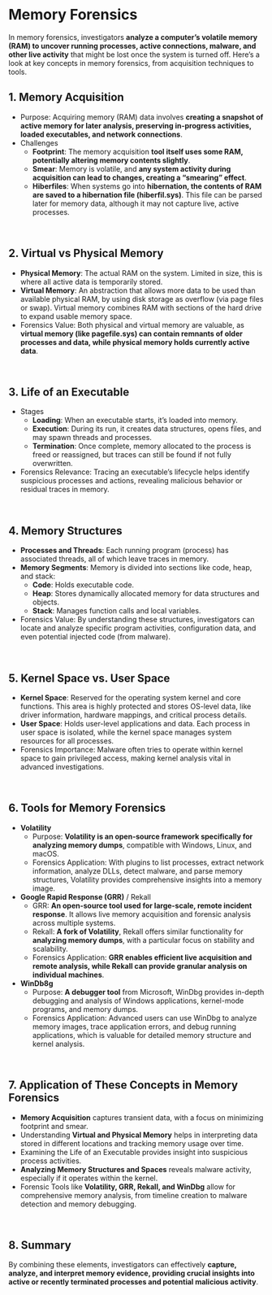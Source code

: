 <br>

# Memory Forensics
In memory forensics, investigators **analyze a computer’s volatile memory (RAM) to uncover running processes, active connections, malware, and other live activity** that might be lost once the system is turned off. Here’s a look at key concepts in memory forensics, from acquisition techniques to tools.

## 1. Memory Acquisition
  - Purpose: Acquiring memory (RAM) data involves **creating a snapshot of active memory for later analysis, preserving in-progress activities, loaded executables, and network connections**.
  - Challenges
    - **Footprint**: The memory acquisition **tool itself uses some RAM, potentially altering memory contents slightly**.
    - **Smear**: Memory is volatile, and **any system activity during acquisition can lead to changes, creating a “smearing” effect**.
    - **Hiberfiles**: When systems go into **hibernation, the contents of RAM are saved to a hibernation file (hiberfil.sys)**. This file can be parsed later for memory data, although it may not capture live, active processes.  
<br>

## 2. Virtual vs Physical Memory
  - **Physical Memory**: The actual RAM on the system. Limited in size, this is where all active data is temporarily stored.
  - **Virtual Memory**: An abstraction that allows more data to be used than available physical RAM, by using disk storage as overflow (via page files or swap). Virtual memory combines RAM with sections of the hard drive to expand usable memory space.
  - Forensics Value: Both physical and virtual memory are valuable, as **virtual memory (like pagefile.sys) can contain remnants of older processes and data, while physical memory holds currently active data**.  
<br>

## 3. Life of an Executable
  - Stages
    - **Loading**: When an executable starts, it’s loaded into memory.
    - **Execution**: During its run, it creates data structures, opens files, and may spawn threads and processes.
    - **Termination**: Once complete, memory allocated to the process is freed or reassigned, but traces can still be found if not fully overwritten.
  - Forensics Relevance: Tracing an executable’s lifecycle helps identify suspicious processes and actions, revealing malicious behavior or residual traces in memory.  
<br>

## 4. Memory Structures
  - **Processes and Threads**: Each running program (process) has associated threads, all of which leave traces in memory.
  - **Memory Segments**: Memory is divided into sections like code, heap, and stack:
    - **Code**: Holds executable code.
    - **Heap**: Stores dynamically allocated memory for data structures and objects.
    - **Stack**: Manages function calls and local variables.
  - Forensics Value: By understanding these structures, investigators can locate and analyze specific program activities, configuration data, and even potential injected code (from malware).  
<br>

## 5. Kernel Space vs. User Space
  - **Kernel Space**: Reserved for the operating system kernel and core functions. This area is highly protected and stores OS-level data, like driver information, hardware mappings, and critical process details.
  - **User Space**: Holds user-level applications and data. Each process in user space is isolated, while the kernel space manages system resources for all processes.
  - Forensics Importance: Malware often tries to operate within kernel space to gain privileged access, making kernel analysis vital in advanced investigations.  
<br>

## 6. Tools for Memory Forensics
  - **Volatility**
    - Purpose: **Volatility is an open-source framework specifically for analyzing memory dumps**, compatible with Windows, Linux, and macOS.
    - Forensics Application: With plugins to list processes, extract network information, analyze DLLs, detect malware, and parse memory structures, Volatility provides comprehensive insights into a memory image.
  - **Google Rapid Response (GRR)** / Rekall
    - GRR: **An open-source tool used for large-scale, remote incident response**. It allows live memory acquisition and forensic analysis across multiple systems.
    - Rekall: **A fork of Volatility**, Rekall offers similar functionality for **analyzing memory dumps**, with a particular focus on stability and scalability.
    - Forensics Application: **GRR enables efficient live acquisition and remote analysis, while Rekall can provide granular analysis on individual machines**.
  - **WinDb8g**
    - Purpose: **A debugger tool** from Microsoft, WinDbg provides in-depth debugging and analysis of Windows applications, kernel-mode programs, and memory dumps.
    - Forensics Application: Advanced users can use WinDbg to analyze memory images, trace application errors, and debug running applications, which is valuable for detailed memory structure and kernel analysis.  
<br>

## 7. Application of These Concepts in Memory Forensics
  - **Memory Acquisition** captures transient data, with a focus on minimizing footprint and smear.
  - Understanding **Virtual and Physical Memory** helps in interpreting data stored in different locations and tracking memory usage over time.
  - Examining the Life of an Executable provides insight into suspicious process activities.
  - **Analyzing Memory Structures and Spaces** reveals malware activity, especially if it operates within the kernel.
  - Forensic Tools like **Volatility, GRR, Rekall, and WinDbg** allow for comprehensive memory analysis, from timeline creation to malware detection and memory debugging.  
<br>

## 8. Summary
By combining these elements, investigators can effectively **capture, analyze, and interpret memory evidence, providing crucial insights into active or recently terminated processes and potential malicious activity**.  
<br>